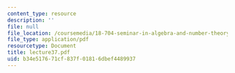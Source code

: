 ```yaml
---
content_type: resource
description: ''
file: null
file_location: /coursemedia/18-704-seminar-in-algebra-and-number-theory-rational-points-on-elliptic-curves-fall-2004/b34e517671cf837f01816dbef4489937_lecture37.pdf
file_type: application/pdf
resourcetype: Document
title: lecture37.pdf
uid: b34e5176-71cf-837f-0181-6dbef4489937
---
```

